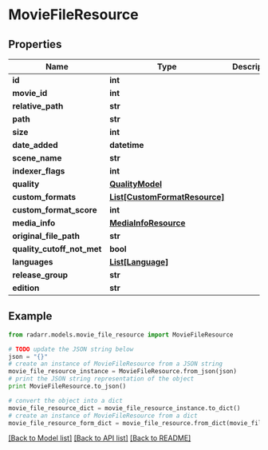 # MovieFileResource


## Properties
Name | Type | Description | Notes
------------ | ------------- | ------------- | -------------
**id** | **int** |  | [optional] 
**movie_id** | **int** |  | [optional] 
**relative_path** | **str** |  | [optional] 
**path** | **str** |  | [optional] 
**size** | **int** |  | [optional] 
**date_added** | **datetime** |  | [optional] 
**scene_name** | **str** |  | [optional] 
**indexer_flags** | **int** |  | [optional] 
**quality** | [**QualityModel**](QualityModel.md) |  | [optional] 
**custom_formats** | [**List[CustomFormatResource]**](CustomFormatResource.md) |  | [optional] 
**custom_format_score** | **int** |  | [optional] 
**media_info** | [**MediaInfoResource**](MediaInfoResource.md) |  | [optional] 
**original_file_path** | **str** |  | [optional] 
**quality_cutoff_not_met** | **bool** |  | [optional] 
**languages** | [**List[Language]**](Language.md) |  | [optional] 
**release_group** | **str** |  | [optional] 
**edition** | **str** |  | [optional] 

## Example

```python
from radarr.models.movie_file_resource import MovieFileResource

# TODO update the JSON string below
json = "{}"
# create an instance of MovieFileResource from a JSON string
movie_file_resource_instance = MovieFileResource.from_json(json)
# print the JSON string representation of the object
print MovieFileResource.to_json()

# convert the object into a dict
movie_file_resource_dict = movie_file_resource_instance.to_dict()
# create an instance of MovieFileResource from a dict
movie_file_resource_form_dict = movie_file_resource.from_dict(movie_file_resource_dict)
```
[[Back to Model list]](../README.md#documentation-for-models) [[Back to API list]](../README.md#documentation-for-api-endpoints) [[Back to README]](../README.md)


